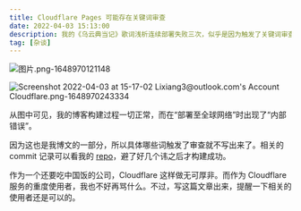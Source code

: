 ```yaml
---
title: Cloudflare Pages 可能存在关键词审查
date: 2022-04-03 15:13:00
description: 我的《乌云典当记》歌词浅析连续部署失败三次，似乎是因为触发了关键词审查。
tag: [杂谈]
---
```

![图片.png-1648970121148](https://hsp.penclub.club/api/gh/https://raw.githubusercontent.com/lixiang810/fk-gfw/master/hsp/%E5%9B%BE%E7%89%87.png-1648970121148)

![Screenshot 2022-04-03 at 15-17-02 Lixiang3@outlook.com's Account Cloudflare.png-1648970243334](https://hsp.penclub.club/api/gh/https://raw.githubusercontent.com/lixiang810/fk-gfw/master/hsp/Screenshot%202022-04-03%20at%2015-17-02%20Lixiang3%40outlook.com's%20Account%20Cloudflare.png-1648970243334)

从图中可见，我的博客构建过程一切正常，而在“部署至全球网络”时出现了“内部错误”。

因为这也是我博文的一部分，所以具体哪些词触发了审查就不写出来了。相关的 commit 记录可以看我的 [repo](https://github.com/lixiang810/comb/commits/main)，避了好几个讳之后才构建成功。

作为一个还要吃中国饭的公司，Cloudflare 这样做无可厚非。而作为 Cloudflare 服务的重度使用者，我也不好再骂什么。不过，写这篇文章出来，提醒一下相关的使用者还是可以的。
